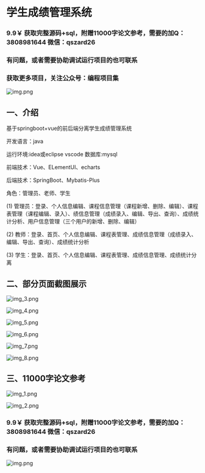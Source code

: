 # 学生成绩管理系统

### 9.9￥ 获取完整源码+sql，附赠11000字论文参考，需要的加Q：3808981644 微信：qszard26
### 有问题，或者需要协助调试运行项目的也可联系
### 获取更多项目，关注公众号：编程项目集

![img.png](img.png)

## 一、介绍

基于springboot+vue的前后端分离学生成绩管理系统

开发语言：java

运行环境:idea或eclipse vscode 数据库:mysql

前端技术：Vue、ELementUI、echarts

后端技术：SpringBoot、Mybatis-Plus

角色：管理员、老师、学生

(1) 管理员：登录、个人信息编辑、课程信息管理（课程新增、删除、编辑）、课程表管理（课程编辑、录入）、绩信息管理（成绩录入、编辑、导出、查询）、成绩统计分析、用户信息管理（三个用户的新增、删除、编辑）

(2) 教师：登录、首页、个人信息编辑、课程表管理、成绩信息管理（成绩录入、编辑、导出、查询）、成绩统计分析

(3) 学生：登录、首页、个人信息编辑、课程表管理、成绩信息管理、成绩统计分离

## 二、部分页面截图展示

![img_3.png](imgs/img_3.png)

![img_4.png](imgs/img_4.png)

![img_5.png](imgs/img_5.png)

![img_6.png](imgs/img_6.png)

![img_7.png](imgs/img_7.png)

![img_8.png](imgs/img_8.png)

## 三、11000字论文参考

![img_1.png](imgs/img_1.png)

![img_2.png](imgs/img_2.png)


### 9.9￥ 获取完整源码+sql，附赠11000字论文参考，需要的加Q：3808981644 微信：qszard26
### 有问题，或者需要协助调试运行项目的也可联系

![img.png](imgs/img.png)

